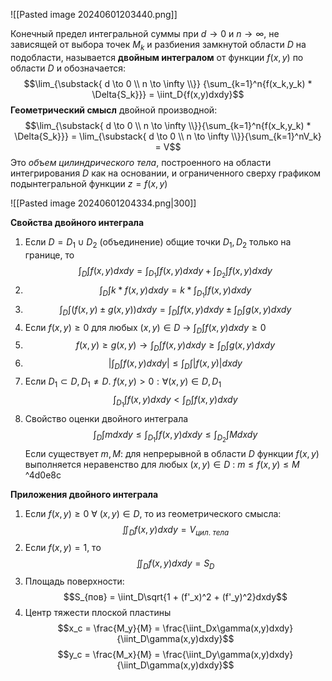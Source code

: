![[Pasted image 20240601203440.png]]

Конечный предел интегральной суммы при $d \to 0$ и $n \to \infty$, не зависящей от выбора точек $M_k$ и разбиения замкнутой области $D$ на подобласти, называется **двойным интегралом** от функции $f(x,y)$ по области $D$ и обозначается: $$\lim_{\substack{
d \to 0 \\ 
n \to \infty \\}}
{\sum_{k=1}^n{f(x_k,y_k) * \Delta{S_k}}} = \iint_D{f(x,y)dxdy}$$**Геометрический смысл** двойной производной: $$\lim_{\substack{
d \to 0 \\ 
n \to \infty \\}}{\sum_{k=1}^n{f(x_k,y_k) * \Delta{S_k}}} = \lim_{\substack{
d \to 0 \\ 
n \to \infty \\}}{\sum_{k=1}^nV_k} = V$$Это *объем цилиндрического тела*, построенного на области интегрирования $D$ как на основании, и ограниченного сверху графиком подынтегральной функции $z = f(x,y)$

![[Pasted image 20240601204334.png|300]]

**Свойства двойного интеграла**

1. Если $D = D_1 \cup D_2$ (объединение) общие точки $D_1, D_2$ только на границе, то $$\int_D\int{f(x,y)dxdy} = \int_{D_1}\int{f(x,y)dxdy} + \int_{D_2}\int{f(x,y)dxdy}$$
2. $$\int_D\int{k * f(x,y)dxdy} = k * \int_{D_1}\int{f(x,y)dxdy}$$
3. $$\int_D\int{(f(x,y) \pm g(x,y))dxdy} = \int_{D}\int{f(x,y)dxdy} \pm \int_{D}\int{g(x,y)dxdy}$$
4. Если $f(x,y) \ge 0$ для любых $(x,y) \in D$ -> $\int_D\int{f(x,y)dxdy} \ge 0$   
5. $$f(x,y) \ge g(x,y) \to \int_D\int{f(x,y)dxdy} \ge \int_D\int{g(x,y)dxdy}$$
6. $$|\int_D\int{f(x,y)dxdy}| \le \int_D\int{|f(x,y)|dxdy}$$
7. Если $D_1 \subset D, D_1 \neq D$. $f(x,y) \gt 0: \forall(x,y) \in D, D_1$$$\int_{D_1}\int{f(x,y)dxdy} \lt \int_D\int{f(x,y)dxdy}$$
8. Свойство оценки двойного интеграла$$\int_D\int{mdxdy} \le \int_{D_1}\int{f(x,y)dxdy} \le \int_{D_2}\int{Mdxdy}$$Если существует $m, M:$ для непрерывной в области $D$ функции $f(x,y)$ выполняется неравенство для любых $(x,y)\in{D}\ : \ m \le f(x,y) \le M$ ^4d0e8c

**Приложения двойного интеграла**

1. Если $f(x,y) \ge 0 \ \forall \ (x,y) \in D$, то из геометрического смысла: $$\iint_Df(x,y)dxdy = V_{цил. \ тела}$$
2. Если $f(x,y) = 1$, то $$\iint_Df(x,y)dxdy = S_D$$
3. Площадь поверхности: $$S_{пов} = \iint_D\sqrt{1 + (f'_x)^2 + (f'_y)^2}dxdy$$
4. Центр тяжести плоской пластины $$x_c = \frac{M_y}{M} = \frac{\iint_Dx\gamma(x,y)dxdy}{\iint_D\gamma(x,y)dxdy}$$$$y_c = \frac{M_x}{M} = \frac{\iint_Dy\gamma(x,y)dxdy}{\iint_D\gamma(x,y)dxdy}$$